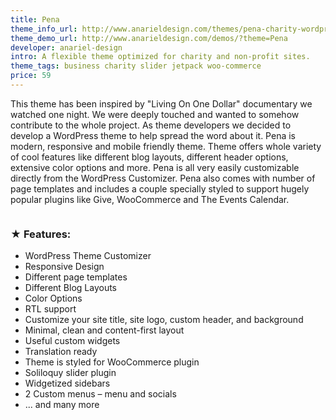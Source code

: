 ```yaml
---
title: Pena
theme_info_url: http://www.anarieldesign.com/themes/pena-charity-wordpress-theme/
theme_demo_url: http://www.anarieldesign.com/demos/?theme=Pena
developer: anariel-design
intro: A flexible theme optimized for charity and non-profit sites.
theme_tags: business charity slider jetpack woo-commerce
price: 59
---
```

<p>This theme has been inspired by "Living On One Dollar" documentary we watched one night. We were deeply touched and wanted to somehow contribute to the whole project. As theme developers we decided to develop a WordPress theme to help spread the word about it. Pena is modern, responsive and mobile friendly theme. Theme offers whole variety of cool features like different blog layouts, different header options, extensive color options and more. Pena is all very easily customizable directly from the WordPress Customizer. Pena also comes with number of page templates and includes a couple specially styled to support hugely popular plugins like Give, WooCommerce and The Events Calendar.</p>

<img src="http://www.anarieldesign.com/themedemos/marketimages/penademo.jpg" alt="">

<h3>★ Features:</h3>
<ul>
<li>WordPress Theme Customizer</li>
<li>Responsive Design</li>
<li>Different page templates</li>
<li>Different Blog Layouts</li>
<li>Color Options</li>
<li>RTL support</li>
<li>Customize your site title, site logo, custom header, and background</li>
<li>Minimal, clean and content-first layout</li>
<li>Useful custom widgets</li>
<li>Translation ready</li>
<li>Theme is styled for WooCommerce plugin</li>
<li>Soliloquy slider plugin</li>
<li>Widgetized sidebars</li>
<li>2 Custom menus – menu and socials</li>
<li>... and many more</li>
</ul>
